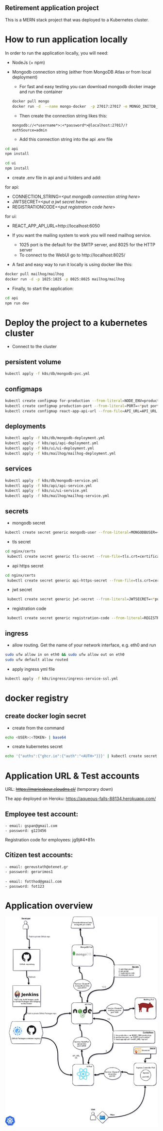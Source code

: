 ## Retirement application project
This is a MERN stack project that was deployed to a Kubernetes cluster.


# How to run application locally

In order to run the application locally, you will need:

- NodeJs (+ npm)
- Mongodb connection string (either from MongoDB Atlas or from local deployment)
	- For fast and easy testing you can download mongodb docker image and run the container
	
	```bash
	docker pull mongo
	docker run -d  --name mongo-docker  -p 27017:27017 -e MONGO_INITDB_ROOT_USERNAME=<*put a username here*> -e MONGO_INITDB_ROOT_PASSWORD=<*put a passowrd here*> mongo

	```

	- Then create the connection string likes this: 
	```	
	mongodb://<*username*>:<*password*>@localhost:27017/?authSource=admin
	```
	- Add this connection string into the api .env file

```bash
cd api
npm install
```

```bash
cd ui
npm install
```

- create .env file in api and ui folders and add:

for api:

- CONNECTION_STRING=<_put mongodb connection string here_>
- JWTSECRET=<_put a jwt secret here_>
- REGISTRATIONCODE=<_put registration code here_>

for ui:

- REACT_APP_API_URL=http://localhost:6050

- If you want the mailing system to work you will need mailhog service.
	- 1025 port is the default for the SMTP server, and 8025 for the HTTP server
	- To connect to the WebUI go to http://localhost:8025/
- A fast and easy way to run it locally is using docker like this:

```bash
docker pull mailhog/mailhog
docker run -d -p 1025:1025 -p 8025:8025 mailhog/mailhog
```



- Finally, to start the application:

```bash
cd api
npm run dev
```

# Deploy the project to a kubernetes cluster

- Connect to the cluster

## persistent volume

```bash
kubectl apply -f k8s/db/mongodb-pvc.yml
```

## configmaps

```bash
kubectl create configmap for-production --from-literal=NODE_ENV=production
kubectl create configmap production-port --from-literal=PORT=<*put port number here*>
kubectl create configmap react-app-api-url --from-file=API_URL=API_URL.txt


```

## deployments

```bash
kubectl apply -f k8s/db/mongodb-deployment.yml
kubectl apply -f k8s/api/api-deployment.yml
kubectl apply -f k8s/ui/ui-deployment.yml
kubectl apply -f k8s/mailhog/mailhog-deployment.yml
```

## services

```bash
kubectl apply -f k8s/db/mongodb-service.yml
kubectl apply -f k8s/api/api-service.yml
kubectl apply -f k8s/ui/ui-service.yml
kubectl apply -f k8s/mailhog/mailhog-service.yml

```

## secrets

- mongodb secret

```bash
kubectl create secret generic mongodb-user --from-literal=MONGODBUSER=<*put username here*> --from-literal=MONGODBPASSWORD=<*put password here*>
```

- tls secret

```bash
cd nginx/certs
 kubectl create secret generic tls-secret --from-file=tls.crt=certificate.crt --from-file=tls.key=private.key --from-file=ca.crt=ca_bundle.crt
```

- api https secret

```bash
cd nginx/certs
 kubectl create secret generic api-https-secret --from-file=tls.crt=certificate.crt --from-file=tls.key=private.key
```

- jwt secret

```bash
 kubectl create secret generic jwt-secret --from-literal=JWTSECRET=<*put a jwt secret here*>
```

- registration code

```bash
 kubectl create secret generic registration-code --from-literal=REGISTRATIONCODE=<*put a registration code here*>
```

## ingress

- allow routing. Get the name of your network interface, e.g. eth0 and run

```bash
sudo ufw allow in on eth0 && sudo ufw allow out on eth0
sudo ufw default allow routed
```

- apply ingress yml file

```bash
kubectl apply -f k8s/ingress/ingress-service-ssl.yml
```

# docker registry

## create docker login secret

- create <AUTH> from the command

```bash
echo <USER>:<TOKEN> | base64
```

- create kubernetes secret

```bash
echo '{"auths":{"ghcr.io":{"auth":"<AUTH>"}}}' | kubectl create secret generic dockerconfigjson-github-com --type=kubernetes.io/dockerconfigjson --from-file=.dockerconfigjson=/dev/stdin
```

# Application URL & Test accounts

URL: ~~https://marioskour.cloudns.cl/~~ (temporary down)

The app deployed on Heroku: https://aqueous-falls-88134.herokuapp.com/

## Employee test account:

	- email: gspan@gmail.com
	- password: g123456

Registration code for employees: jg9j#4*81n

## Citizen test accounts:

	- email: gereustath@otenet.gr
	- password: gerarimos1

	- email: fotthod@gmail.com
	- password: fot123


	

## 


# Application overview

![Alt text](img/app_overview.jpg?raw=true "Application overview")
